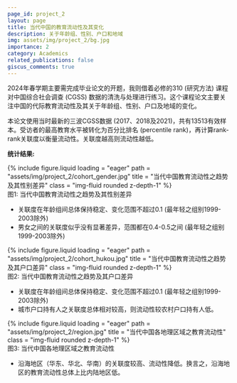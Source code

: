 ```yaml
---
page_id: project_2
layout: page
title: 当代中国的教育流动性及其变化
description: 关于年龄组、性别、户口和地域
img: assets/img/project_2/bg.jpg
importance: 2
category: Academics
related_publications: false
giscus_comments: true
---
```


2024年春学期主要需完成毕业论文的开题，我则借着必修的310 (研究方法) 课程对中国综合社会调查 (CGSS) 数据的清洗与处理进行练习。这个课程论文主要关注中国的代际教育流动性及其关于年龄组、性别、户口及地域的变化。

本论文使用当时最新的三波CGSS数据 (2017、2018及2021)，共有13513有效样本。受访者的最高教育水平被转化为百分比排名 (percentile rank)，再计算rank-rank关联度以衡量流动性。关联度越高则流动性越低。

**统计结果:**

<div class="row">
    <div class="col-sm mt-3 mt-md-0">
        {% include figure.liquid loading = "eager" path = "assets/img/project_2/cohort_gender.jpg" title = "当代中国教育流动性之趋势及其性别差异" class = "img-fluid rounded z-depth-1" %}
    </div>
</div>
<div class="caption">
    图1: 当代中国教育流动性之趋势及其性别差异
</div>

- 关联度在年龄组间总体保持稳定、变化范围不超过0.1 (最年轻之组别1999-2003除外)
- 男女之间的关联度似乎没有显著差异，范围都在0.4-0.5之间 (最年轻之组别1999-2003除外)

<div class="row">
    <div class="col-sm mt-3 mt-md-0">
        {% include figure.liquid loading = "eager" path = "assets/img/project_2/cohort_hukou.jpg" title = "当代中国教育流动性之趋势及其户口差异" class = "img-fluid rounded z-depth-1" %}
    </div>
</div>
<div class="caption">
    图2: 当代中国教育流动性之趋势及其户口差异
</div>

- 关联度在年龄组间总体保持稳定、变化范围不超过0.1 (最年轻之组别1999-2003除外)
- 城市户口持有人之关联度总体相对较高，则流动性较农村户口持有人低。

<div class="row">
    <div class="col-sm mt-3 mt-md-0">
        {% include figure.liquid loading = "eager" path = "assets/img/project_2/region.jpg" title = "当代中国各地理区域之教育流动性" class = "img-fluid rounded z-depth-1" %}
    </div>
</div>
<div class="caption">
    图3: 当代中国各地理区域之教育流动性
</div>

- 沿海地区（华东、华北、华南）的关联度较高、流动性降低。换言之，沿海地区的教育流动性总体上比内陆地区低。
